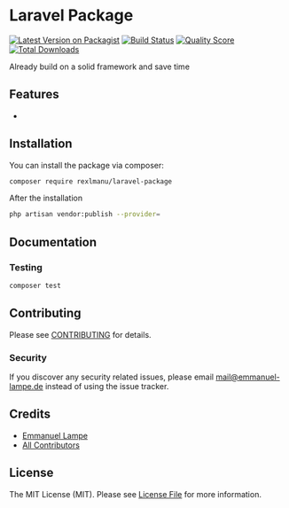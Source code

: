 # Laravel Package

[![Latest Version on Packagist](https://img.shields.io/packagist/v/rexlmanu/laravel-package.svg?style=flat-square)](https://packagist.org/packages/rexlmanu/laravel-package)
[![Build Status](https://img.shields.io/travis/rexlmanu/laravel-package/master.svg?style=flat-square)](https://travis-ci.org/rexlmanu/laravel-package)
[![Quality Score](https://img.shields.io/scrutinizer/g/rexlmanu/laravel-package.svg?style=flat-square)](https://scrutinizer-ci.com/g/rexlmanu/laravel-package)
[![Total Downloads](https://img.shields.io/packagist/dt/rexlmanu/laravel-package.svg?style=flat-square)](https://packagist.org/packages/rexlmanu/laravel-package)

Already build on a solid framework and save time

## Features

-

## Installation

You can install the package via composer:

```bash
composer require rexlmanu/laravel-package
```

After the installation
```bash
php artisan vendor:publish --provider=
```

## Documentation



### Testing

``` bash
composer test
```

## Contributing

Please see [CONTRIBUTING](CONTRIBUTING.md) for details.

### Security

If you discover any security related issues, please email mail@emmanuel-lampe.de instead of using the issue tracker.

## Credits

- [Emmanuel Lampe](https://github.com/rexlmanu)
- [All Contributors](../../contributors)

## License

The MIT License (MIT). Please see [License File](LICENSE.md) for more information.
